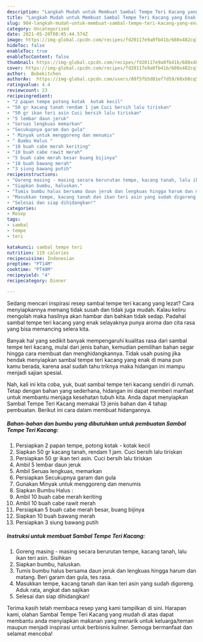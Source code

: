 ```yaml
---
description: "Langkah Mudah untuk Membuat Sambal Tempe Teri Kacang yang Enak Banget"
title: "Langkah Mudah untuk Membuat Sambal Tempe Teri Kacang yang Enak Banget"
slug: 984-langkah-mudah-untuk-membuat-sambal-tempe-teri-kacang-yang-enak-banget
category: Uncategorized
date: 2021-05-20T08:05:44.574Z
image: https://img-global.cpcdn.com/recipes/fd20117e9a0fb41b/680x482cq70/sambal-tempe-teri-kacang-foto-resep-utama.jpg
hideToc: false
enableToc: true
enableTocContent: false
thumbnail: https://img-global.cpcdn.com/recipes/fd20117e9a0fb41b/680x482cq70/sambal-tempe-teri-kacang-foto-resep-utama.jpg
cover: https://img-global.cpcdn.com/recipes/fd20117e9a0fb41b/680x482cq70/sambal-tempe-teri-kacang-foto-resep-utama.jpg
author:  Bubekitchen
authorAv:  https://img-global.cpcdn.com/users/80f5fb5d81ef7d59/60x60cq50/avatar.jpg
ratingvalue: 4.4
reviewcount: 23
recipeingredient:
- "2 papan tempe potong kotak  kotak kecil"
- "50 gr kacang tanah rendam 1 jam Cuci bersih lalu tiriskan"
- "50 gr ikan teri asin Cuci bersih lalu tiriskan"
- "5 lembar daun jeruk"
- "Seruas lengkuas memarkan"
- "Secukupnya garam dan gula"
- " Minyak untuk menggoreng dan menumis"
- " Bumbu Halus "
- "10 buah cabe merah keriting"
- "10 buah cabe rawit merah"
- "5 buah cabe merah besar buang bijinya"
- "10 buah bawang merah"
- "3 siung bawang putih"
recipeinstructions:
- "Goreng masing - masing secara berurutan tempe, kacang tanah, lalu ikan teri asin. Sisihkan"
- "Siapkan bumbu, haluskan."
- "Tumis bumbu halus bersama daun jeruk dan lengkuas hingga harum dan matang. Beri garam dan gula, tes rasa."
- "Masukkan tempe, kacang tanah dan ikan teri asin yang sudah digoreng. Aduk rata, angkat dan sajikan"
- "Selesai dan siap dihidangkan!"
categories:
- Resep
tags:
- sambal
- tempe
- teri

katakunci: sambal tempe teri 
nutrition: 119 calories
recipecuisine: Indonesian
preptime: "PT14M"
cooktime: "PT40M"
recipeyield: "4"
recipecategory: Dinner

---
```



Sedang mencari inspirasi resep sambal tempe teri kacang yang lezat? Cara menyiapkannya memang tidak susah dan tidak juga mudah. Kalau keliru mengolah maka hasilnya akan hambar dan bahkan tidak sedap. Padahal sambal tempe teri kacang yang enak selayaknya punya aroma dan cita rasa yang bisa memancing selera kita.




Banyak hal yang sedikit banyak mempengaruhi kualitas rasa dari sambal tempe teri kacang, mulai dari jenis bahan, kemudian pemilihan bahan segar hingga cara membuat dan menghidangkannya. Tidak usah pusing jika hendak menyiapkan sambal tempe teri kacang yang enak di mana pun kamu berada, karena asal sudah tahu triknya maka hidangan ini mampu menjadi sajian spesial.


Nah, kali ini kita coba, yuk, buat sambal tempe teri kacang sendiri di rumah. Tetap dengan bahan yang sederhana, hidangan ini dapat memberi manfaat untuk membantu menjaga kesehatan tubuh kita. Anda dapat menyiapkan Sambal Tempe Teri Kacang memakai 13 jenis bahan dan 4 tahap pembuatan. Berikut ini cara dalam membuat hidangannya.

<!--inarticleads1-->

##### Bahan-bahan dan bumbu yang dibutuhkan untuk pembuatan Sambal Tempe Teri Kacang:

1. Persiapkan 2 papan tempe, potong kotak - kotak kecil
1. Siapkan 50 gr kacang tanah, rendam 1 jam. Cuci bersih lalu tiriskan
1. Persiapkan 50 gr ikan teri asin. Cuci bersih lalu tiriskan
1. Ambil 5 lembar daun jeruk
1. Ambil Seruas lengkuas, memarkan
1. Persiapkan Secukupnya garam dan gula
1. Gunakan  Minyak untuk menggoreng dan menumis
1. Siapkan  Bumbu Halus :
1. Ambil 10 buah cabe merah keriting
1. Ambil 10 buah cabe rawit merah
1. Persiapkan 5 buah cabe merah besar, buang bijinya
1. Siapkan 10 buah bawang merah
1. Persiapkan 3 siung bawang putih




<!--inarticleads2-->

##### Instruksi untuk membuat Sambal Tempe Teri Kacang:

1. Goreng masing - masing secara berurutan tempe, kacang tanah, lalu ikan teri asin. Sisihkan
1. Siapkan bumbu, haluskan.
1. Tumis bumbu halus bersama daun jeruk dan lengkuas hingga harum dan matang. Beri garam dan gula, tes rasa.
1. Masukkan tempe, kacang tanah dan ikan teri asin yang sudah digoreng. Aduk rata, angkat dan sajikan
1. Selesai dan siap dihidangkan!



Terima kasih telah membaca resep yang kami tampilkan di sini. Harapan kami, olahan Sambal Tempe Teri Kacang yang mudah di atas dapat membantu anda menyiapkan makanan yang menarik untuk keluarga/teman maupun menjadi inspirasi untuk berbisnis kuliner. Semoga bermanfaat dan selamat mencoba!
